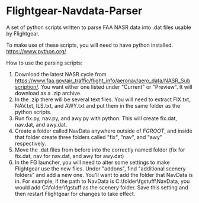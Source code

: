 # Flightgear-Navdata-Parser
A set of python scripts written to parse FAA NASR data into .dat files usable by Flightgear.

To make use of these scripts, you will need to have python installed. https://www.python.org/

How to use the parsing scripts:

1. Download the latest NASR cycle from https://www.faa.gov/air_traffic/flight_info/aeronav/aero_data/NASR_Subscription/. You want either one listed under "Current" or "Preview". It will download as a .zip archive.
2. In the .zip there will be several text files. You will need to extract FIX.txt, NAV.txt, ILS.txt, and AWY.txt and put them in the same folder as the python scripts.
3. Run fix.py, nav.py, and awy.py with python. This will create fix.dat, nav.dat, and awy.dat.
4. Create a folder called NavData anywhere outside of $FGROOT$, and inside that folder create three folders called "fix", "nav", and "awy" respectively.
5. Move the .dat files from before into the correctly named folder (fix for fix.dat, nav for nav.dat, and awy for awy.dat)
6. In the FG launcher, you will need to alter some settings to make Flightgear use the new files. Under "addons", find "additional scenery folders" and add a new one. You'll want to add the folder that NavData is in. For example, if the path to NavData is C:\folder\fgstuff\NavData, you would add C:\folder\fgstuff as the scenery folder. Save this setting and then restart Flightgear for changes to take effect.
